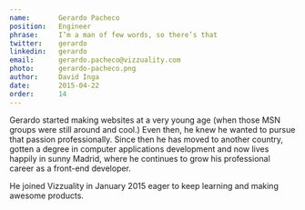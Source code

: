 ```yaml
---
name:       Gerardo Pacheco
position:   Engineer
phrase:     I’m a man of few words, so there’s that
twitter:    gerardo
linkedin:   gerardo
email:      gerardo.pacheco@vizzuality.com
photo:      gerardo-pacheco.png
author:     David Inga
date:       2015-04-22
order:		14
---
```


Gerardo started making websites at a very young age (when those MSN groups were still around and cool.) Even then, he knew he wanted to pursue that passion professionally. Since then he has moved to another country, gotten a degree in computer applications development and now lives happily in sunny Madrid, where he continues to grow his professional career as a front-end developer. 

He joined Vizzuality in January 2015 eager to keep learning and making awesome products. 
